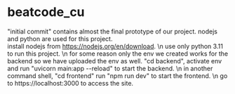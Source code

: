 # beatcode_cu

"initial commit" contains almost the final prototype of our project.
nodejs and python are used for this project. <br>
install nodejs from https://nodejs.org/en/download. \n
use only python 3.11 to run this project. \n
for some reason only the env we created works for the backend so we have uploaded the env as well. "cd backend", activate env and run "uvicorn main:app --reload" to start the backend. \n
in another command shell, "cd frontend" run "npm run dev" to start the frontend. \n
go to https://localhost:3000 to access the site.

